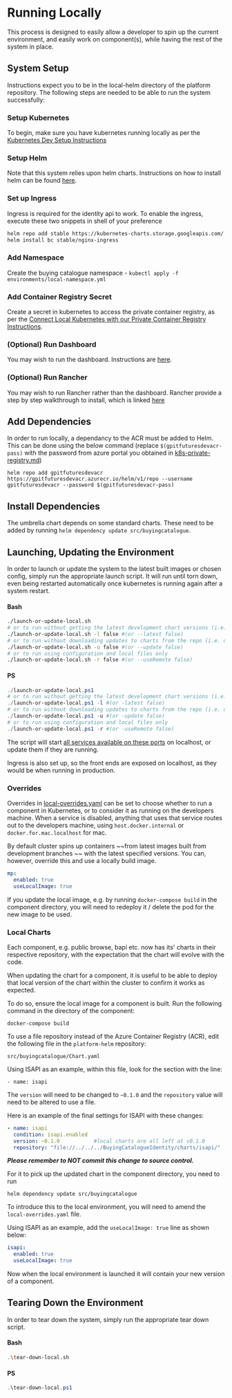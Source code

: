 # Running Locally

This process is designed to easily allow a developer to spin up the current environment, and easily work on component(s), while having the rest of the system in place.

## System Setup

Instructions expect you to be in the local-helm directory of the platform repository.
The following steps are needed to be able to run the system successfully:

### Setup Kubernetes

To begin, make sure you have kubernetes running locally as per the [Kubernetes Dev Setup Instructions](../Docs/local-k8s-setup.md)

### Setup Helm

Note that this system relies upon helm charts. Instructions on how to install helm can be found [here](https://helm.sh/docs/intro/install/).

### Set up Ingress

Ingress is required for the identity api to work. To enable the ingress, execute these two snippets in shell of your preference

```bash
helm repo add stable https://kubernetes-charts.storage.googleapis.com/
helm install bc stable/nginx-ingress
```

### Add Namespace

Create the buying catalogue namespace - `kubectl apply -f environments/local-namespace.yml`

### Add Container Registry Secret

Create a secret in kubernetes to access the private container registry, as per the [Connect Local Kubernetes with our Private Container Registry Instructions](k8s-private-registry.md).

### (Optional) Run Dashboard

You may wish to run the dashboard. Instructions are [here](run-dashboard.md).

### (Optional) Run Rancher

You may wish to run Rancher rather than the dashboard. Rancher provide a step by step walkthrough to install, which is linked [here](rancher-setup.md)

## Add Dependencies

In order to run locally, a dependancy to the ACR must be added to Helm. This can be done using the below command (replace `$(gpitfuturesdevacr-pass)` with the password from azure portal you obtained in [k8s-private-registry.md](k8s-private-registry.md))
```
helm repo add gpitfuturesdevacr https://gpitfuturesdevacr.azurecr.io/helm/v1/repo --username gpitfuturesdevacr --password $(gpitfuturesdevacr-pass)
```

## Install Dependencies

The umbrella chart depends on some standard charts. These need to be added by running `helm dependency update src/buyingcatalogue`.

## Launching, Updating the Environment

In order to launch or update the system to the latest built images or chosen config, simply run the appropriate launch script. It will run until torn down, even being restarted automatically once kubernetes is running again after a system restart.

#### Bash

```bash
./launch-or-update-local.sh
# or to run without getting the latest development chart versions (i.e. run with versions that are coming from builds on master branches)
./launch-or-update-local.sh -l false #(or --latest false)
# or to run without downloading updates to charts from the repo (i.e. do not download newer versions if available)
./launch-or-update-local.sh -u false #(or --update false)
# or to run using configuration and local files only
./launch-or-update-local.sh -r false #(or --useRemote false)
```

#### PS

```Powershell
./launch-or-update-local.ps1
# or to run without getting the latest development chart versions (i.e. run with versions that are currently set)
./launch-or-update-local.ps1 -l #(or -latest false)
# or to run without downloading updates to charts from the repo (i.e. do not download newer versions if available)
./launch-or-update-local.ps1 -u #(or -update false)
# or to run using configuration and local files only
./launch-or-update-local.ps1 -r #(or -useRemote false)
```

The script will start [all services available on these ports](../README.md#configuration-overview) on localhost, or update them if they are running.

Ingress is also set up, so the front ends are exposed on localhost, as they would be when running in production.

### Overrides

Overrides in [local-overrides.yaml](../local-overrides.yaml) can be set to choose whether to run a component in Kubernetes, or to consider it as running on the developers machine. When a service is disabled, anything that uses that service routes out to the developers machine, using `host.docker.internal` or `docker.for.mac.localhost` for mac.

By default cluster spins up containers ~~from latest images built from development branches ~~ with the latest specified versions. You can, however, override this and use a locally build image.

```yaml
mp:
  enabled: true
  useLocalImage: true
```

If you update the local image, e.g. by running `docker-compose build` in the component directory, you will need to redeploy it / delete the pod for the new image to be used.

### Local Charts

Each component, e.g. public browse, bapi etc. now has its' charts in their respective repository, with the expectation that the chart will evolve with the code.

When updating the chart for a component, it is useful to be able to deploy that local version of the chart within the cluster to confirm it works as expected.

To do so, ensure the local image for a component is built. Run the following command in the directory of the component:

`docker-compose build`

To use a file repository instead of the Azure Container Registry (ACR), edit the following file in the `platform-helm` repository:

 `src/buyingcatalogue/Chart.yaml`

Using ISAPI as an example, within this file, look for the section with the line:

`- name: isapi`

The `version` will need to be changed to `~0.1.0` and the `repository` value will need to be altered to use a file.

Here is an example of the final settings for ISAPI with these changes:
 
```yaml
- name: isapi
  condition: isapi.enabled
  version: ~0.1.0           #local charts are all left at v0.1.0
  repository: "file://../../../BuyingCatalogueIdentity/charts/isapi/"  #path to isapi chart. This assumes platform-helm and BuyingCatalogueIdentity repositories are cloned to the same root folder
```

***Please remember to NOT commit this change to source control.***

For it to pick up the updated chart in the component directory, you need to run

`helm dependency update src/buyingcatalogue`

To introduce this to the local environment, you will need to amend the `local-overrides.yaml` file.

Using ISAPI as an example, add the `useLocalImage: true` line as shown below:

```yaml
isapi:
  enabled: true
  useLocalImage: true
```

Now when the local environment is launched it will contain your new version of a component.

## Tearing Down the Environment

In order to tear down the system, simply run the appropriate tear down script.

#### Bash

```bash
.\tear-down-local.sh
```

#### PS

```Powershell
.\tear-down-local.ps1
```
